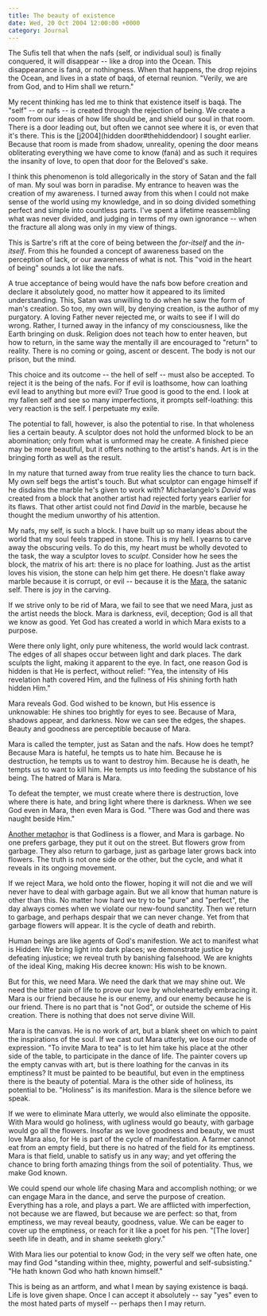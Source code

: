 ```yaml
---
title: The beauty of existence
date: Wed, 20 Oct 2004 12:00:00 +0000
category: Journal
---
```


The Sufis tell that when the nafs (self, or individual soul) is finally
conquered, it will disappear -- like a drop into the Ocean.  This
disappearance is faná, or nothingness.  When that happens, the drop
rejoins the Ocean, and lives in a state of baqá, of eternal reunion.
"Verily, we are from God, and to Him shall we return."

My recent thinking has led me to think that existence itself is baqá.
The "self" -- or nafs -- is created through the rejection of being.  We
create a room from our ideas of how life should be, and shield our soul
in that room.  There is a door leading out, but often we cannot see
where it is, or even that it's there.  This is the [j2004](hidden door#thehiddendoor) I sought
earlier.  Because that room is made from shadow, unreality, opening the
door means obliterating everything we have come to know (faná) and as
such it requires the insanity of love, to open that door for the
Beloved's sake.

I think this phenomenon is told allegorically in the story of Satan and
the fall of man.  My soul was born in paradise.  My entrance to heaven
was the creation of my awareness.  I turned away from this when I could
not make sense of the world using my knowledge, and in so doing divided
something perfect and simple into countless parts.  I've spent a
lifetime reassembling what was never divided, and judging in terms of my
own ignorance -- when the fracture all along was only in my view of
things.

This is Sartre's rift at the core of being between the *for-itself* and
the *in-itself*.  From this he founded a concept of awareness based on the
perception of lack, or our awareness of what is not.  This "void in the
heart of being" sounds a lot like the nafs.

A true acceptance of being would have the nafs bow before creation and
declare it absolutely good, no matter how it appeared to its limited
understanding.  This, Satan was unwilling to do when he saw the form of
man's creation.  So too, my own will, by denying creation, is the author
of my purgatory.  A loving Father never rejected me, or waits to see if
I will do wrong.  Rather, I turned away in the infancy of my
consciousness, like the Earth bringing on dusk.  Religion does not teach
how to enter heaven, but how to return, in the same way the mentally ill
are encouraged to "return" to reality.  There is no coming or going,
ascent or descent.  The body is not our prison, but the mind.

This choice and its outcome -- the hell of self -- must also be
accepted.  To reject it is the being of the nafs.  For if evil is
loathsome, how can loathing evil lead to anything but more evil?  True
good is good to the end.  I look at my fallen self and see so many
imperfections, it prompts self-loathing: this very reaction is the self.
I perpetuate my exile.

The potential to fall, however, is also the potential to rise.  In that
wholeness lies a certain beauty.  A sculptor does not hold the unformed
block to be an abomination; only from what is unformed may he create.  A
finished piece may be more beautiful, but it offers nothing to the
artist's hands.  Art is in the bringing forth as well as the result.

In my nature that turned away from true reality lies the chance to turn
back.  My own self begs the artist's touch.  But what sculptor can
engage himself if he disdains the marble he's given to work with?
Michaelangelo's *David* was created from a block that another artist had
rejected forty years earlier for its flaws.  That other artist could not
find *David* in the marble, because he thought the medium unworthy of his
attention.

My nafs, my self, is such a block.  I have built up so many ideas about
the world that my soul feels trapped in stone.  This is my hell.  I
yearns to carve away the obscuring veils.  To do this, my heart must be
wholly devoted to the task, the way a sculptor loves to *sculpt*.
Consider how he sees the block, the matrix of his art: there is no place
for loathing.  Just as the artist loves his vision, the stone can help
him get there.  He doesn't flake away marble because it is corrupt, or
evil -- because it is the [Mara](http://www.angelfire.com/electronic/bodhidharma/mara.html), the satanic self.  There is joy in the
carving.

If we strive only to be rid of Mara, we fail to see that we need Mara,
just as the artist needs the block.  Mara is darkness, evil, deception;
God is all that we know as good.  Yet God has created a world in which
Mara exists to a purpose.

Were there only light, only pure whiteness, the world would lack
contrast.  The edges of all shapes occur between light and dark places.
The dark sculpts the light, making it apparent to the eye.  In fact, one
reason God is hidden is that He is perfect, without relief: "Yea, the
intensity of His revelation hath covered Him, and the fullness of His
shining forth hath hidden Him."

Mara reveals God.  God wished to be known, but His essence is
unknowable: He shines too brightly for eyes to see.  Because of Mara,
shadows appear, and darkness.  Now we can see the edges, the shapes.
Beauty and goodness are perceptible because of Mara.

Mara is called the tempter, just as Satan and the nafs.  How does he
tempt?  Because Mara is hateful, he tempts us to hate him.  Because he
is destruction, he tempts us to want to destroy him.  Because he is
death, he tempts us to want to kill him.  He tempts us into feeding the
substance of his being.  The hatred of Mara is Mara.

To defeat the tempter, we must create where there is destruction, love
where there is hate, and bring light where there is darkness.  When we
see God even in Mara, then even Mara is God.  "There was God and there
was naught beside Him."

[Another metaphor](http://www.buddhistinformation.com/mara_and_the_buddha.htm) is that Godliness is a flower, and Mara is garbage.  No
one prefers garbage, they put it out on the street.  But flowers grow
from garbage.  They also return to garbage, just as garbage later grows
back into flowers.  The truth is not one side or the other, but the
cycle, and what it reveals in its ongoing movement.

If we reject Mara, we hold onto the flower, hoping it will not die and
we will never have to deal with garbage again.  But we all know that
human nature is other than this.  No matter how hard we try to be "pure"
and "perfect", the day always comes when we violate our new-found
sanctity.  Then we return to garbage, and perhaps despair that we can
never change.  Yet from that garbage flowers will appear.  It is the
cycle of death and rebirth.

Human beings are like agents of God's manifestion.  We act to manifest
what is Hidden: We bring light into dark places; we demonstrate justice
by defeating injustice; we reveal truth by banishing falsehood.  We are
knights of the ideal King, making His decree known: His wish to be
known.

But for this, we need Mara.  We need the dark that we may shine out.  We
need the bitter pain of life to prove our love by wholeheartedly
embracing it.  Mara is our friend because he is our enemy, and our enemy
because he is our friend.  There is no part that is "not God", or
outside the scheme of His creation.  There is nothing that does not
serve divine Will.

Mara is the canvas.  He is no work of art, but a blank sheet on which to
paint the inspirations of the soul.  If we cast out Mara utterly, we
lose our mode of expression.  "To invite Mara to tea" is to let him take
his place at the other side of the table, to participate in the dance of
life.  The painter covers up the empty canvas with art, but is there
loathing for the canvas in its emptiness?  It must be painted to be
beautiful, but even in the emptiness there is the beauty of potential.
Mara is the other side of holiness, its potential to be.  "Holiness" is
its manifestion.  Mara is the silence before we speak.

If we were to eliminate Mara utterly, we would also eliminate the
opposite.  With Mara would go holiness, with ugliness would go beauty,
with garbage would go all the flowers.  Insofar as we love goodness and
beauty, we must love Mara also, for He is part of the cycle of
manifestation.  A farmer cannot eat from an empty field, but there is no
hatred of the field for its emptiness.  Mara is that field, unable to
satisfy us in any way; and yet offering the chance to bring forth
amazing things from the soil of potentiality.  Thus, we make God known.

We could spend our whole life chasing Mara and accomplish nothing; or we
can engage Mara in the dance, and serve the purpose of creation.
Everything has a role, and plays a part.  We are afflicted with
imperfection, not because we are flawed, but because we are perfect: so
that, from emptiness, we may reveal beauty, goodness, value.  We can be
eager to cover up the emptiness, or reach for it like a poet for his
pen.  "[The lover] seeth life in death, and in shame seeketh glory."

With Mara lies our potential to know God; in the very self we often
hate, one may find God "standing within thee, mighty, powerful and
self-subsisting."  "He hath known God who hath known himself."

This is being as an artform, and what I mean by saying existence is
baqá.  Life is love given shape.  Once I can accept it absolutely -- say
"yes" even to the most hated parts of myself -- perhaps then I may
return.


